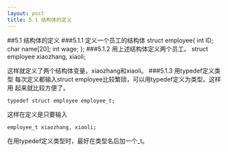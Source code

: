 ```yaml
---
layout: post
title: 5.1 结构体的定义
---
```


##5.1 结构体的定义
###5.1.1 定义一个员工的结构体
    struct employee{
        int ID;
        char name[20];
        int wage;
    };
###5.1.2 用上述结构体定义两个员工。
    struct employee xiaozhang, xiaoli;

这样就定义了两个结构体变量，xiaozhang和xiaoli。
###5.1.3 用typedef定义类型
每次定义都输入struct employee比较繁琐，可以用typedef定义为类型。这样用
起来就比较方便了。

    typedef struct employee employee_t;

这样在定义是只要输入

    employee_t xiaozhang, xiaoli;

在用typedef定义类型时，最好在类型名后加一个\_t。
